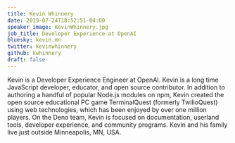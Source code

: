 ```yaml
---
title: Kevin Whinnery
date: 2019-07-24T18:52:51-04:00
speaker_image: KevinWhinnery.jpg
job_title: Developer Experience at OpenAI
bluesky: kevin.mn
twitter: kevinwhinnery
github: kwhinnery
draft: false
---
```


Kevin is a Developer Experience Engineer at OpenAI. Kevin is a long time JavaScript developer, educator, and open source contributor. In addition to authoring a handful of popular Node.js modules on npm, Kevin created the open source educational PC game TerminalQuest (formerly TwilioQuest) using web technologies, which has been enjoyed by over one million players. On the Deno team, Kevin is focused on documentation, userland tools, developer experience, and community programs. Kevin and his family live just outside Minneapolis, MN, USA.
